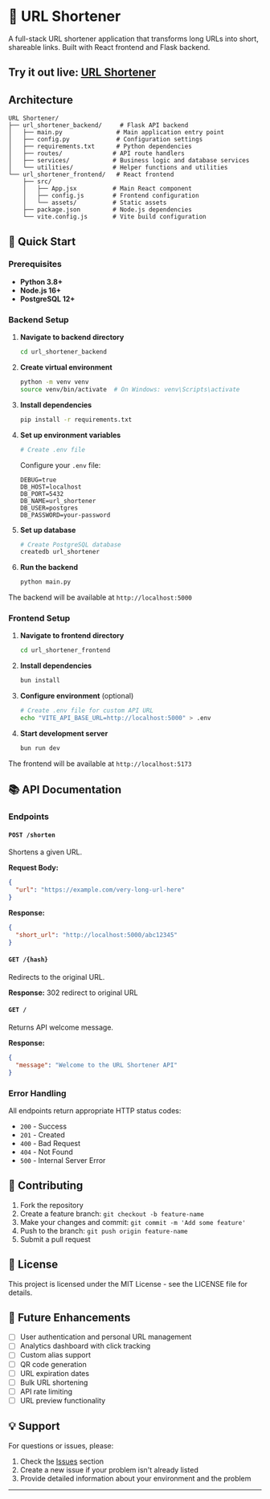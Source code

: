 # 🔗 URL Shortener

A full-stack URL shortener application that transforms long URLs into short, shareable links. Built with React frontend and Flask backend.

## Try it out live: [URL Shortener](https://url-shortener-jainkanishk.vercel.app)

## Architecture

```
URL Shortener/
├── url_shortener_backend/     # Flask API backend
│   ├── main.py               # Main application entry point
│   ├── config.py             # Configuration settings
│   ├── requirements.txt      # Python dependencies
│   ├── routes/              # API route handlers
│   ├── services/            # Business logic and database services
│   └── utilities/           # Helper functions and utilities
└── url_shortener_frontend/   # React frontend
    ├── src/
    │   ├── App.jsx          # Main React component
    │   ├── config.js        # Frontend configuration
    │   └── assets/          # Static assets
    ├── package.json         # Node.js dependencies
    └── vite.config.js       # Vite build configuration
```

## 🚀 Quick Start

### Prerequisites
- **Python 3.8+**
- **Node.js 16+**
- **PostgreSQL 12+**

### Backend Setup

1. **Navigate to backend directory**
   ```bash
   cd url_shortener_backend
   ```

2. **Create virtual environment**
   ```bash
   python -m venv venv
   source venv/bin/activate  # On Windows: venv\Scripts\activate
   ```

3. **Install dependencies**
   ```bash
   pip install -r requirements.txt
   ```

4. **Set up environment variables**
   ```bash
   # Create .env file
   ```
   
   Configure your `.env` file:
   ```env
   DEBUG=true
   DB_HOST=localhost
   DB_PORT=5432
   DB_NAME=url_shortener
   DB_USER=postgres
   DB_PASSWORD=your-password
   ```

5. **Set up database**
   ```bash
   # Create PostgreSQL database
   createdb url_shortener
   ```

6. **Run the backend**
   ```bash
   python main.py
   ```

The backend will be available at `http://localhost:5000`

### Frontend Setup

1. **Navigate to frontend directory**
   ```bash
   cd url_shortener_frontend
   ```

2. **Install dependencies**
   ```bash
   bun install
   ```

3. **Configure environment** (optional)
   ```bash
   # Create .env file for custom API URL
   echo "VITE_API_BASE_URL=http://localhost:5000" > .env
   ```

4. **Start development server**
   ```bash
   bun run dev
   ```

The frontend will be available at `http://localhost:5173`

## 📚 API Documentation

### Endpoints

#### `POST /shorten`
Shortens a given URL.

**Request Body:**
```json
{
  "url": "https://example.com/very-long-url-here"
}
```

**Response:**
```json
{
  "short_url": "http://localhost:5000/abc12345"
}
```

#### `GET /{hash}`
Redirects to the original URL.

**Response:** 302 redirect to original URL

#### `GET /`
Returns API welcome message.

**Response:**
```json
{
  "message": "Welcome to the URL Shortener API"
}
```

### Error Handling

All endpoints return appropriate HTTP status codes:
- `200` - Success
- `201` - Created
- `400` - Bad Request
- `404` - Not Found
- `500` - Internal Server Error

## 🤝 Contributing

1. Fork the repository
2. Create a feature branch: `git checkout -b feature-name`
3. Make your changes and commit: `git commit -m 'Add some feature'`
4. Push to the branch: `git push origin feature-name`
5. Submit a pull request

## 📄 License

This project is licensed under the MIT License - see the LICENSE file for details.

## 🔮 Future Enhancements

- [ ] User authentication and personal URL management
- [ ] Analytics dashboard with click tracking
- [ ] Custom alias support
- [ ] QR code generation
- [ ] URL expiration dates
- [ ] Bulk URL shortening
- [ ] API rate limiting
- [ ] URL preview functionality

## 💡 Support

For questions or issues, please:
1. Check the [Issues](../../issues) section
2. Create a new issue if your problem isn't already listed
3. Provide detailed information about your environment and the problem

------